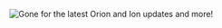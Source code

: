 ![Gone](https://c.tenor.com/YWvOfXaQRm0AAAAC/thanos-gone.gif) for the latest Orion and Ion updates and more!
